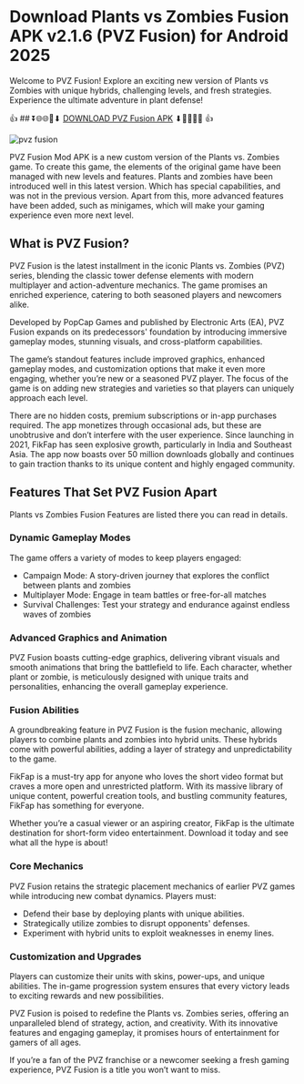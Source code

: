 # Download Plants vs Zombies Fusion APK v2.1.6 (PVZ Fusion) for Android 2025

Welcome to PVZ Fusion! Explore an exciting new version of Plants vs Zombies with unique hybrids, challenging levels, and fresh strategies. Experience the ultimate adventure in plant defense!

:+1: ## ⏬🌐🌐📌⬇ [DOWNLOAD PVZ Fusion APK](https://newsloopy.com/pvz-fusion/) ⬇📌🌐🌐⏬ :+1:

![pvz fusion](https://github.com/user-attachments/assets/38ecbb86-dd03-4b64-a366-ef714b50dd84)

PVZ Fusion Mod APK is a new custom version of the Plants vs. Zombies game. To create this game, the elements of the original game have been managed with new levels and features. Plants and zombies have been introduced well in this latest version. Which has special capabilities, and was not in the previous version. Apart from this, more advanced features have been added, such as minigames, which will make your gaming experience even more next level.

## What is PVZ Fusion?

PVZ Fusion is the latest installment in the iconic Plants vs. Zombies (PVZ) series, blending the classic tower defense elements with modern multiplayer and action-adventure mechanics. The game promises an enriched experience, catering to both seasoned players and newcomers alike.

Developed by PopCap Games and published by Electronic Arts (EA), PVZ Fusion expands on its predecessors' foundation by introducing immersive gameplay modes, stunning visuals, and cross-platform capabilities.

The game’s standout features include improved graphics, enhanced gameplay modes, and customization options that make it even more engaging, whether you’re new or a seasoned PVZ player. The focus of the game is on adding new strategies and varieties so that players can uniquely approach each level.

There are no hidden costs, premium subscriptions or in-app purchases required. The app monetizes through occasional ads, but these are unobtrusive and don’t interfere with the user experience. Since launching in 2021, FikFap has seen explosive growth, particularly in India and Southeast Asia. The app now boasts over 50 million downloads globally and continues to gain traction thanks to its unique content and highly engaged community.

## Features That Set PVZ Fusion Apart

Plants vs Zombies Fusion Features are listed there you can read in details.

### Dynamic Gameplay Modes

The game offers a variety of modes to keep players engaged:

<ul>
<li>Campaign Mode: A story-driven journey that explores the conflict between plants and zombies</li>
<li>Multiplayer Mode: Engage in team battles or free-for-all matches</li>
<li>Survival Challenges: Test your strategy and endurance against endless waves of zombies</li>
</ul>

### Advanced Graphics and Animation

PVZ Fusion boasts cutting-edge graphics, delivering vibrant visuals and smooth animations that bring the battlefield to life. Each character, whether plant or zombie, is meticulously designed with unique traits and personalities, enhancing the overall gameplay experience.

### Fusion Abilities

A groundbreaking feature in PVZ Fusion is the fusion mechanic, allowing players to combine plants and zombies into hybrid units. These hybrids come with powerful abilities, adding a layer of strategy and unpredictability to the game.

FikFap is a must-try app for anyone who loves the short video format but craves a more open and unrestricted platform. With its massive library of unique content, powerful creation tools, and bustling community features, FikFap has something for everyone.

Whether you’re a casual viewer or an aspiring creator, FikFap is the ultimate destination for short-form video entertainment. Download it today and see what all the hype is about!

###  Core Mechanics

PVZ Fusion retains the strategic placement mechanics of earlier PVZ games while introducing new combat dynamics. Players must:

<ul>
<li>Defend their base by deploying plants with unique abilities.</li>
<li>Strategically utilize zombies to disrupt opponents' defenses.</li>
<li>Experiment with hybrid units to exploit weaknesses in enemy lines.</li>
</ul>

### Customization and Upgrades

Players can customize their units with skins, power-ups, and unique abilities. The in-game progression system ensures that every victory leads to exciting rewards and new possibilities.

PVZ Fusion is poised to redefine the Plants vs. Zombies series, offering an unparalleled blend of strategy, action, and creativity. With its innovative features and engaging gameplay, it promises hours of entertainment for gamers of all ages.

If you’re a fan of the PVZ franchise or a newcomer seeking a fresh gaming experience, PVZ Fusion is a title you won’t want to miss.
